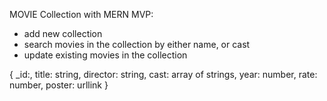 MOVIE Collection with MERN
MVP:
- add new collection
- search movies in the collection by either name, or cast
- update existing movies in the collection

{
    _id:,
    title: string,
    director: string,
    cast: array of strings,
    year: number,
    rate: number,
    poster: urllink
}